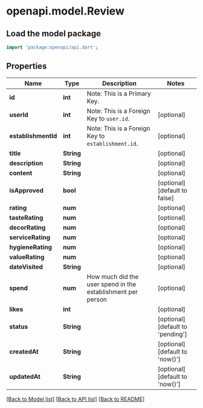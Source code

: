 # openapi.model.Review

## Load the model package
```dart
import 'package:openapi/api.dart';
```

## Properties
Name | Type | Description | Notes
------------ | ------------- | ------------- | -------------
**id** | **int** | Note: This is a Primary Key.<pk/> | 
**userId** | **int** | Note: This is a Foreign Key to `user.id`.<fk table='user' column='id'/> | [optional] 
**establishmentId** | **int** | Note: This is a Foreign Key to `establishment.id`.<fk table='establishment' column='id'/> | [optional] 
**title** | **String** |  | [optional] 
**description** | **String** |  | [optional] 
**content** | **String** |  | [optional] 
**isApproved** | **bool** |  | [optional] [default to false]
**rating** | **num** |  | [optional] 
**tasteRating** | **num** |  | [optional] 
**decorRating** | **num** |  | [optional] 
**serviceRating** | **num** |  | [optional] 
**hygieneRating** | **num** |  | [optional] 
**valueRating** | **num** |  | [optional] 
**dateVisited** | **String** |  | [optional] 
**spend** | **num** | How much did the user spend in the establishment per person | [optional] 
**likes** | **int** |  | [optional] 
**status** | **String** |  | [optional] [default to 'pending']
**createdAt** | **String** |  | [optional] [default to 'now()']
**updatedAt** | **String** |  | [optional] [default to 'now()']

[[Back to Model list]](../README.md#documentation-for-models) [[Back to API list]](../README.md#documentation-for-api-endpoints) [[Back to README]](../README.md)


